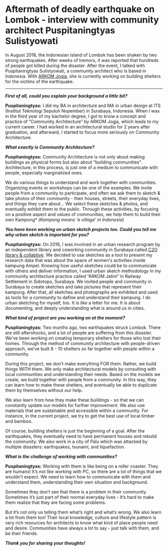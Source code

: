 
#  Aftermath of deadly earthquake on Lombok  - interview with community architect Puspitaningtyas Sulistyowati

In August 2018, the Indonesian island of Lombok has been shaken by two strong earthquakes. After weeks of tremors, it was reported that hundreds of people got killed during the disaster. After the event, I talked with Puspitaningtyas Sulistyowati, a community architect who is based in Indonesia. With [ARKOM Jogja](https://arkomjogja.or.id/), she is currently working on building shelters for the victims of the earthquake. 

---

***First of all, could you explain your background a little bit?***

**Puspitaningtyas:** I did my BA in architecture and MA in urban design at ITS (Institut Teknologi Sepuluh Nopember) in Surabaya, Indonesia. When I was in the third year of my bachelor degree, I got to know a concept and practice of “Community Architecture” by ARKOM Jogja, which leads to my current career. I had worked in an architectural studio for 2 years after graduation, and afterward, I started to focus more seriously on Community Architecture. 

***What exactly is Community Architecture?***

**Puspitaningtyas:** Community Architecture is not only about making buildings as physical forms but also about “building communities”. Architecture, in this process, is just one of a medium to communicate with people, especially marginalized ones. 

We do various things to understand and work together with communities. Organizing events or workshops can be one of the examples. We invite people from a community to participate, and often we ask them to sketch & take photos of their community - their houses, streets, their everyday lives, and things they care about... We select these sketches & photos, and eventually exhibit them to the public. Through these activities, by focusing on a positive aspect and values of communities, we help them to build their own Kampong* (*Kampong means ‘a village’ in Indonesia*)

***You have been working on urban sketch projects too. Could you tell me why urban sketch is important for you?***

**Puspitaningtyas:** On 2016, I was involved in an urban research program by an independent library and coworking community in Surabaya called [C2O library & collabtive](https://c2o-library.net/). We decided to use sketches as a tool to present my research data that was about the space of women's activities inside kampung Ampel. Knowing how useful sketches could be to communicate with others and deliver information, I used urban sketch methodology in my community architecture practice called “ARKOM Jatim” in Railway Settlement in Sidotopo, Surabaya. We invited people and community in Surabaya to create sketches and take pictures that represent their kampung. After that, all sketches and photographs are exhibited and used as tools for a community to define and understand their kampung. I do urban sketching for myself, too. It is like a letter for me. It is about documenting, and deeply understanding what is around us in cities. 

***What kind of project are you working on at the moment?***

**Puspitaningtyas:** Two months ago, two earthquakes struck Lombok. There are still aftershocks, and a lot of people are suffering from this disaster. We’ve been working on creating temporary shelters for those who lost their homes. Through the method of community architecture with people-driven approach, we’ve built 8 - 10 shelters so far together with people within a community. 

During this project, we don’t make everything FOR them. Rather, we build things WITH them. We only make architectural models by consulting with local communities and understanding their needs. Based on the models we create, we build together with people from a community. In this way, they can learn how to make these shelters, and eventually be able to duplicate them by themselves without our help. 

We also learn from how they make these buildings - so that we can constantly update our models for further improvement. We also use materials that are sustainable and accessible within a community. For instance, in the current project, we try to get the best use of local timber and bamboo. 

Of course, building shelters is just the beginning of a goal. After the earthquakes, they eventually need to have permanent houses and rebuild the community. We also work in a city of Palu which was attacked by multiple disasters: earthquakes, tsunami, and liquefaction.

***What is the challenge of working with communities?***

**Puspitaningtyas:** Working with them is like being on a roller coaster. They are humans! It’s not like working with PC, so there are a lot of things that we wouldn’t expect. We need to learn how to communicate with them and understand them, understanding their own situation and background. 

Sometimes they don’t see that there is a problem in their community. Sometimes it’s just part of their normal everyday lives - It’s hard to make them realize that they are facing some problems. 

But it’s not only us telling them what’s right and what’s wrong. We also learn a lot from them too! Their local knowledge, culture and lifestyle pattern is very rich resources for architects to know what kind of place people need and desire. Communities have always a lot to say - just talk with them, and be their friends. 

***Thank you for sharing your thoughts!***
